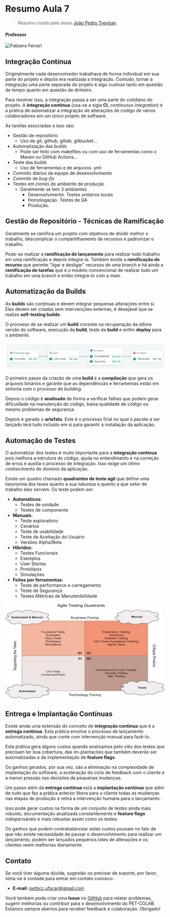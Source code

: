 # Resumo Aula 7
> Resumo criado pelo aluno [João Pedro Trevisan](https://www.linkedin.com/in/joao-pedro-trevisan)

#### Professor
![Fabiano Ferrari](https://img.shields.io/badge/Fabiano_Ferrari-%2300599C.svg?style=for-the-badge&logo=GoogleScholar&logoColor=white)

## Integração Contínua
Originalmente cada desenvolvedor trabalhava de forma individual em sua parte do projeto e depois era realizada a integração. Contudo, tornar a integração uma parte separada do projeto é algo custoso tanto em questão de tempo quanto em questão de dinheiro.

Para resolver isso, a integração passa a ser uma parte do cotidiano do projeto. A **integração contínua** (usa-se a sigla **CI**, *continuous integration*) é a prática de automatizar a integração de alterações de código de vários colaboradores em um único projeto de software.

As tarefas associadas a isso são:
+ Gestão de repositório
	+ Uso de git, github, gitlab, gitbucket...
+ Automatização das *builds*
	+ Pode ser feito com makefiles ou com uso de ferramentas como o Maven ou GitHub Actions...
+ Teste das *builds*
	+ Uso de ferramentas e de arquivos .yml
+ *Commits* diários da equipe de desenvolvimento
+ *Commits* de *bug-fix*
+ Testes em clones do ambiente de produção
	+ Geralmente se tem 3 ambientes
		+ Desenvolvimento. Testes unitários locais
		+ Homologação. Testes de QA
		+ Produção. 

## Gestão de Repositório - Técnicas de Ramificação
Geralmente se ramifica um projeto com objetivos de dividir melhor o trabalho, descomplicar o compartilhamento de recursos e padronizar o trabalho.

Pode-se realizar a **ramificação de lançamento** para realizar todo trabalho em uma ramificação e depois integrá-la. Também existe a **ramificação de recurso** que permite "ligar e desligar" recursos de uma branch e há ainda a **ramificação de tarefas** que é o modelo convencional de realizar todo um trabalho em uma branch e então integrá-lo com a main.

## Automatização da Builds
As ***builds*** são contínuas e devem integrar pequenas alterações entre si. Elas devem ser criadas sem intervenções externas, é desejável que se realize **self-testing builds**.

O processo de se realizar um **build** consiste na recuperação da última versão do software, execução da **build**, teste da **build** e enfim **deploy** para o ambiente.

![ES2_aula07_img01.png](https://raw.githubusercontent.com/petbccufscar/.github/main/pet-colab/ES2/ES2_aula07_img01.png)

O primeiro passo da criação de uma **build** é a **compilação** que gera os arquivos binários e garante que as dependências e ferramentas estão em sintonia com o processo de *building*.

Depois o código é **analisado** de forma a verificar falhas que podem gerar dificuldade na manutenção do código, baixa qualidade de código ou mesmo problemas de segurança.

Depois é gerado o **artefato**. Este é o processo final no qual o pacote a ser lançado terá tudo incluído em si para garantir a instalação da aplicação.

## Automação de Testes
O automatizar dos testes é muito importante para a **integração contínua** pois melhora a estrutura do código, ajuda no entendimento e na correção de erros e auxilia o processo de integração. Isso exige um ótimo conhecimento do domínio da aplicação.

Existe um quadro chamado **quadrantes de teste ágil** que define uma taxonomia dos teses quanto a sua natureza e quanto a que setor de trabalho eles servem. Os teste podem ser:
+ **Automáticos**:
	+ Testes de unidade
	+ Testes de componente
+ **Manuais**:
	+ Teste exploratório
	+ Cenários
	+ Teste de usabilidade
	+ Teste de Aceitação do Usuário
	+ Versões Alpha/Beta
+ **Híbridos**:
	+ Testes Funcionais
	+ Exemplos
	+ User Stories
	+ Protótipos
	+ Simulações
+ **Feitos por ferramentas**:
	+ Teste de performance e carregamento
	+ Teste de Segurança
	+ Testes Métricas de Manutenibilidade

![ES2_aula07_img02.png](https://raw.githubusercontent.com/petbccufscar/.github/main/pet-colab/ES2/ES2_aula07_img02.png)


## Entrega e Implantação Contínuas
Existe ainda uma extensão do conceito de **integração contínua** que é a **entrega contínua**. Esta prática envolve o processo de lançamento automatizado, ainda que conte com intervenção manual para fazê-lo.

Esta prática gera alguns custos quando analisamos pelo viés dos testes que precisam ter boa cobertura, das im-plantações que também deverão ser automatizadas e da implementação de **feature flags**.

Os ganhos gerados, por sua vez, são a eliminação na complexidade de implantação do software, a aceleração do ciclo de feedback com o cliente e a menor pressão nas decisões de pequenas mudanças.

Um passo além da **entrega contínua** está a **implantação contínua** que além de tudo que faz a prática anterior libera para o cliente todas as mudanças nas etapas de produção e retira a intervenção humana para o lançamento.

Isso pode gerar custos na forma de um conjunto de testes ainda mais robusto, documentação atualizada constantemente e **feature flags** indispensáveis e mais robustas assim como os testes.

Os ganhos que podem contrabalancear estes custos pousam no fato de que não existe necessidade de pausar o desenvolvimento para realizar um lançamento, podem ser lançados pequenos lotes de alterações e os clientes veem melhorias diariamente.

## Contato

Se você tiver alguma dúvida, sugestão ou precisar de suporte, por favor, sinta-se à vontade para entrar em contato conosco:

- **E-mail:** petbcc.ufscar@gmail.com

Você também pode criar uma **Issue** no [GitHub](https://github.com/petbccufscar/pet-colab/issues) para relatar problemas, sugerir melhorias ou contribuir para o desenvolvimento do PET-COLAB. Estamos sempre abertos para receber feedback e colaboração. Obrigado!
